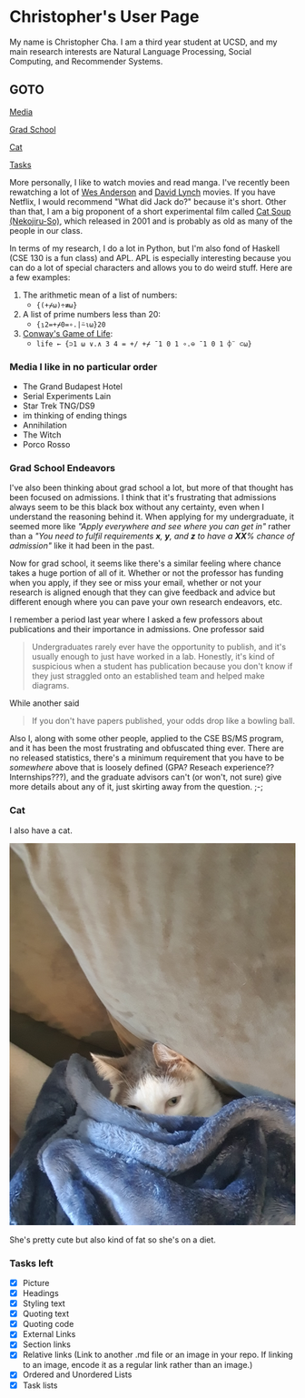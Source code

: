 # Christopher's User Page

My name is Christopher Cha. I am a third year student at UCSD, and my main research interests are Natural Language Processing, Social Computing, and Recommender Systems.

## GOTO

[Media](#media-i-like-in-no-particular-order)

[Grad School](#grad-school-endeavors)

[Cat](#cat)

[Tasks](#tasks-left)




More personally, I like to watch movies and read manga. I've recently been rewatching a lot of [Wes Anderson](https://en.wikipedia.org/wiki/Wes_Anderson) and [David Lynch](https://en.wikipedia.org/wiki/David_Lynch) movies. If you have Netflix, I would recommend "What did Jack do?" because it's short. Other than that, I am a big proponent of a short experimental film called [Cat Soup (Nekojiru-So)](https://en.wikipedia.org/wiki/Cat_Soup), which released in 2001 and is probably as old as many of the people in our class.

In terms of my research, I do a lot in Python, but I'm also fond of Haskell (CSE 130 is a fun class) and APL. APL is especially interesting because you can do a lot of special characters and allows you to do weird stuff. Here are a few examples:

1. The arithmetic mean of a list of numbers:
    - `{(+⌿⍵)÷≢⍵}`
2. A list of prime numbers less than 20:
    - `{⍸2=+⌿0=∘.|⍨⍳⍵}20`
3. [Conway's Game of Life](https://aplwiki.com/wiki/Conway%27s_Game_of_Life):
    - `life ← {⊃1 ⍵ ∨.∧ 3 4 = +/ +⌿ ¯1 0 1 ∘.⊖ ¯1 0 1 ⌽¨ ⊂⍵}`

### Media I like in no particular order

- The Grand Budapest Hotel
- Serial Experiments Lain
- Star Trek TNG/DS9
- im thinking of ending things
- Annihilation
- The Witch
- Porco Rosso


### Grad School Endeavors

I've also been thinking about grad school a lot, but more of that thought has been focused on admissions. I think that it's frustrating that admissions always seem to be this black box without any certainty, even when I understand the reasoning behind it. When applying for my undergraduate, it seemed more like _"Apply everywhere and see where you can get in"_ rather than a _"You need to fulfil requirements **x**, **y**, and **z** to have a **XX**% chance of admission"_ like it had been in the past. 

Now for grad school, it seems like there's a similar feeling where chance takes a huge portion of all of it. Whether or not the professor has funding when you apply, if they see or miss your email, whether or not your research is aligned enough that they can give feedback and advice but different enough where you can pave your own research endeavors, etc. 

I remember a period last year where I asked a few professors about publications and their importance in admissions. One professor said
> Undergraduates rarely ever have the opportunity to publish, and it's usually enough to just have worked in a lab. Honestly, it's kind of suspicious when a student has publication because you don't know if they just straggled onto an established team and helped make diagrams.

While another said
> If you don't have papers published, your odds drop like a bowling ball.

Also I, along with some other people, applied to the CSE BS/MS program, and it has been the most frustrating and obfuscated thing ever. There are no released statistics, there's a minimum requirement that you have to be *somewhere* above that is loosely defined (GPA? Reseach experience?? Internships???), and the graduate advisors can't (or won't, not sure) give more details about any of it, just skirting away from the question. ;-;



### Cat
I also have a cat. 

![Cat](images/cat.png)

She's pretty cute but also kind of fat so she's on a diet.

### Tasks left
- [x]  Picture
- [x]  Headings
- [x]  Styling text
- [x]  Quoting text
- [x]  Quoting code
- [x]  External Links
- [x]  Section links
- [x]  Relative links (Link to another .md file or an image in your repo. If linking to an image, encode it as a regular link rather than an image.)
- [x] Ordered and Unordered Lists
- [x] Task lists
